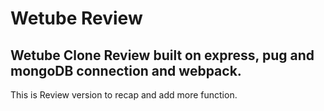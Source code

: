 # Wetube Review

## Wetube Clone Review built on express, pug and mongoDB connection and webpack.

This is Review version to recap and add more function.
